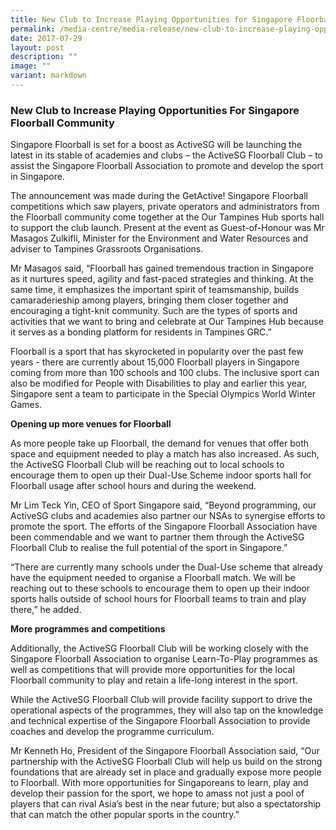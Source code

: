 ```yaml
---
title: New Club to Increase Playing Opportunities for Singapore Floorball Community
permalink: /media-centre/media-release/new-club-to-increase-playing-opportunities-for-singapore-floorball/
date: 2017-07-29
layout: post
description: ""
image: ""
variant: markdown
---
```

### **New Club to Increase Playing Opportunities For Singapore Floorball Community**  
   
Singapore Floorball is set for a boost as ActiveSG will be launching the latest in its stable of academies and clubs – the ActiveSG Floorball Club – to assist the Singapore Floorball Association to promote and develop the sport in Singapore.   
   
The announcement was made during the GetActive! Singapore Floorball competitions which saw players, private operators and administrators from the Floorball community come together at the Our Tampines Hub sports hall to support the club launch. Present at the event as Guest-of-Honour was Mr Masagos Zulkifli, Minister for the Environment and Water Resources and adviser to Tampines Grassroots Organisations.  
   
Mr Masagos said, “Floorball has gained tremendous traction in Singapore as it nurtures speed, agility and fast-paced strategies and thinking. At the same time, it emphasizes the important spirit of teamsmanship, builds camaraderieship among players, bringing them closer together and encouraging a tight-knit community. Such are the types of sports and activities that we want to bring and celebrate at Our Tampines Hub because it serves as a bonding platform for residents in Tampines GRC.”  
   
Floorball is a sport that has skyrocketed in popularity over the past few years - there are currently about 15,000 Floorball players in Singapore coming from more than 100 schools and 100 clubs. The inclusive sport can also be modified for People with Disabilities to play and earlier this year, Singapore sent a team  to participate in the Special Olympics World Winter Games.

**Opening up more venues for Floorball**  

As more people take up Floorball, the demand for venues that offer both space and equipment needed to play a match has also increased. As such, the ActiveSG Floorball Club will be reaching out to local schools to encourage them to open up their Dual-Use Scheme indoor sports hall for Floorball usage after school hours and during the weekend.  
   
Mr Lim Teck Yin, CEO of Sport Singapore said, “Beyond programming, our ActiveSG clubs and academies also partner our NSAs to synergise efforts to promote the sport. The efforts of the Singapore Floorball Association have been commendable and we want to partner them through the ActiveSG Floorball Club to realise the full potential of the sport in Singapore.”  
   
“There are currently many schools under the Dual-Use scheme that already have the equipment needed to organise a Floorball match. We will be reaching out to these schools to encourage them to open up their indoor sports halls outside of school hours for Floorball teams to train and play there,” he added.  
   
**More programmes and competitions**  

Additionally, the ActiveSG Floorball Club will be working closely with the Singapore Floorball Association to organise Learn-To-Play programmes as well as competitions that will provide more opportunities for the local Floorball community to play and retain a life-long interest in the sport.   
   
While the ActiveSG Floorball Club will provide facility support to drive the operational aspects of the programmes, they will also tap on the knowledge and technical expertise of the Singapore Floorball Association to provide coaches and develop the programme curriculum.  
   
Mr Kenneth Ho, President of the Singapore Floorball Association said, “Our partnership with the ActiveSG Floorball Club will help us build on the strong foundations that are already set in place and gradually expose more people to Floorball. With more opportunities for Singaporeans to learn, play and develop their passion for the sport, we hope to amass not just a pool of players that can rival Asia’s best in the near future; but also a spectatorship that can match the other popular sports in the country.”